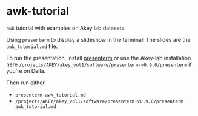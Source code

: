 # awk-tutorial
`awk` tutorial with examples on Akey lab datasets.

Using `presenterm` to display a slideshow in the terminal! The slides are the `awk_tutorial.md` file.

To run the presentation, install [presenterm](https://github.com/mfontanini/presenterm)
or use the Akey-lab installation here `/projects/AKEY/akey_vol1/software/presenterm-v0.9.0/presenterm`
if you're on Della.

Then run either
* `presenterm awk_tutorial.md`
* `/projects/AKEY/akey_vol1/software/presenterm-v0.9.0/presenterm awk_tutorial.md`


